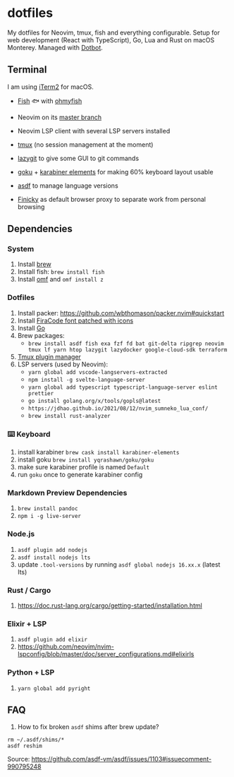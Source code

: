 # dotfiles

My dotfiles for Neovim, tmux, fish and everything configurable.
Setup for web development (React with TypeScript), Go, Lua and Rust on macOS Monterey.
Managed with [Dotbot](https://github.com/anishathalye/dotbot).

## Terminal

I am using [iTerm2](https://github.com/gnachman/iTerm2) for macOS.

- [Fish](https://github.com/fish-shell/fish-shell) 🐟 with [ohmyfish](https://github.com/oh-my-fish/oh-my-fish)

- Neovim on its [master branch](https://github.com/neovim/neovim/commits/master)
  
- Neovim LSP client with several LSP servers installed

- [tmux](https://github.com/tmux/tmux) (no session management at the moment)

- [lazygit](https://github.com/jesseduffield/lazygit) to give some GUI to git commands

- [goku](https://github.com/yqrashawn/GokuRakuJoudo/) + [karabiner elements](https://karabiner-elements.pqrs.org/) for making 60% keyboard layout usable

- [asdf](https://github.com/asdf-vm/asdf) to manage language versions

- [Finicky](https://github.com/johnste/finicky) as default browser proxy to separate work from personal browsing

## Dependencies

### System

1. Install [brew](https://brew.sh/)
2. Install fish: `brew install fish`
3. Install [omf](https://github.com/oh-my-fish/oh-my-fish) and `omf install z`

### Dotfiles

1. Install packer: https://github.com/wbthomason/packer.nvim#quickstart
2. Install [FiraCode font patched with icons](https://github.com/ryanoasis/nerd-fonts/blob/master/patched-fonts/FiraCode/Retina/complete/Fira%20Code%20Retina%20Nerd%20Font%20Complete.ttf)
3. Install [Go](https://go.dev/doc/install)
4. Brew packages:
    - `brew install asdf fish exa fzf fd bat git-delta ripgrep neovim tmux lf yarn htop lazygit lazydocker google-cloud-sdk terraform`
5. [Tmux plugin manager](https://github.com/tmux-plugins/tpm)
6. LSP servers (used by Neovim): 
    - `yarn global add vscode-langservers-extracted`
    - `npm install -g svelte-language-server`
    - `yarn global add typescript typescript-language-server eslint prettier`
    - `go install golang.org/x/tools/gopls@latest`
    - `https://jdhao.github.io/2021/08/12/nvim_sumneko_lua_conf/`
    - `brew install rust-analyzer`

### ⌨️ Keyboard
1. install karabiner `brew cask install karabiner-elements`
2. install goku `brew install yqrashawn/goku/goku`
3. make sure karabiner profile is named `Default`
4. run `goku` once to generate karabiner config

### Markdown Preview Dependencies
1. `brew install pandoc`
2. `npm i -g live-server`

### Node.js
1. `asdf plugin add nodejs`
2. `asdf install nodejs lts`
3. update `.tool-versions` by running `asdf global nodejs 16.xx.x` (latest lts)

### Rust / Cargo
1. https://doc.rust-lang.org/cargo/getting-started/installation.html

### Elixir + LSP
1. `asdf plugin add elixir`
2. https://github.com/neovim/nvim-lspconfig/blob/master/doc/server_configurations.md#elixirls

### Python + LSP
1. `yarn global add pyright`


## FAQ
1. How to fix broken `asdf` shims after brew update?

```
rm ~/.asdf/shims/*
asdf reshim
```

Source: https://github.com/asdf-vm/asdf/issues/1103#issuecomment-990795248

